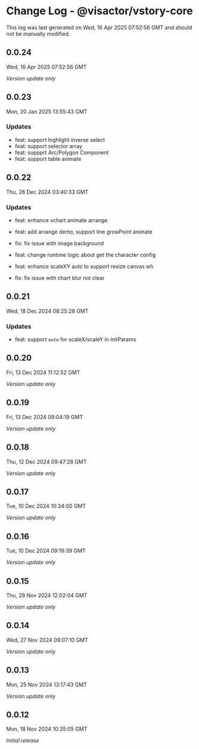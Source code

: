 # Change Log - @visactor/vstory-core

This log was last generated on Wed, 16 Apr 2025 07:52:56 GMT and should not be manually modified.

## 0.0.24
Wed, 16 Apr 2025 07:52:56 GMT

_Version update only_

## 0.0.23
Mon, 20 Jan 2025 13:55:43 GMT

### Updates

- feat: support highlight inverse select
- feat: support selector array
- feat: suppprt Arc/Polygon Component
- feat: support table animate

## 0.0.22
Thu, 26 Dec 2024 03:40:33 GMT

### Updates

- feat: enhance vchart animate arrange
- feat: add arrange demo, support line growPoint animate
- fix: fix issue with image background
- feat: change runtime logic about get the character config


- feat: enhance scaleXY auto to support resize canvas wh
- fix: fix issue with chart blur not clear

## 0.0.21
Wed, 18 Dec 2024 08:25:28 GMT

### Updates

- feat: support `auto` for scaleX/scaleY in initParams

## 0.0.20
Fri, 13 Dec 2024 11:12:52 GMT

_Version update only_

## 0.0.19
Fri, 13 Dec 2024 09:04:19 GMT

_Version update only_

## 0.0.18
Thu, 12 Dec 2024 09:47:28 GMT

_Version update only_

## 0.0.17
Tue, 10 Dec 2024 10:34:00 GMT

_Version update only_

## 0.0.16
Tue, 10 Dec 2024 09:19:39 GMT

_Version update only_

## 0.0.15
Thu, 28 Nov 2024 12:02:04 GMT

_Version update only_

## 0.0.14
Wed, 27 Nov 2024 09:07:10 GMT

_Version update only_

## 0.0.13
Mon, 25 Nov 2024 13:17:43 GMT

_Version update only_

## 0.0.12
Mon, 18 Nov 2024 10:35:05 GMT

_Initial release_

